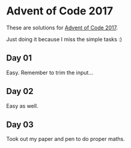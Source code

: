 # Advent of Code 2017

These are solutions for [Advent of Code 2017](https://adventofcode.com/2017).

Just doing it because I miss the simple tasks :)

## Day 01

Easy. Remember to trim the input...

## Day 02

Easy as well.

## Day 03

Took out my paper and pen to do proper maths.

